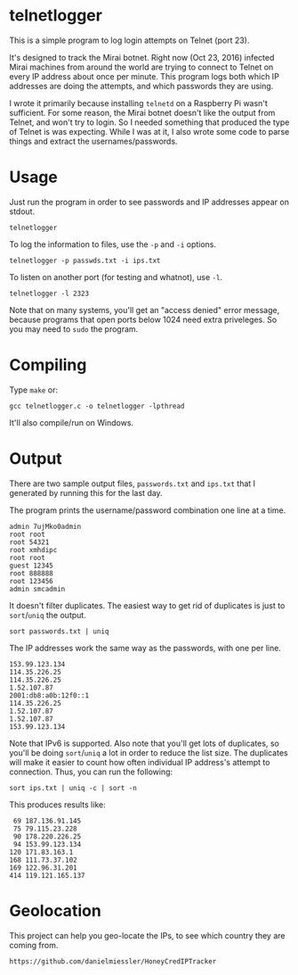 # telnetlogger

This is a simple program to log login attempts on Telnet (port 23).

It's designed to track the Mirai botnet. Right now (Oct 23, 2016) infected Mirai
machines from around the world are trying to connect to Telnet on every IP address about once
per minute. This program logs both which IP addresses are doing the attempts, and which
passwords they are using.

I wrote it primarily because installing `telnetd` on a Raspberry Pi wasn't sufficient.
For some reason, the Mirai botnet doesn't like the output from Telnet, and won't try
to login. So I needed something that produced the type of Telnet is was expecting. While
I was at it, I also wrote some code to parse things and extract the usernames/passwords.

# Usage

Just run the program in order to see passwords and IP addresses appear on stdout.

    telnetlogger
  
To log the information to files, use the `-p` and `-i` options.

    telnetlogger -p passwds.txt -i ips.txt
  
To listen on another port (for testing and whatnot), use `-l`.

    telnetlogger -l 2323

Note that on many systems, you'll get an "access denied" error message, because programs
that open ports below 1024 need extra priveleges. So you may need to `sudo` the program.

# Compiling

Type `make` or:

    gcc telnetlogger.c -o telnetlogger -lpthread

It'll also compile/run on Windows.

# Output

There are two sample output files, `passwords.txt` and `ips.txt` that
I generated by running this for the last day.

The program prints the username/password combination one line at a time.

    admin 7ujMko0admin
    root root
    root 54321
    root xmhdipc
    root root
    guest 12345
    root 888888
    root 123456
    admin smcadmin

It doesn't filter duplicates. The easiest way to get rid of duplicates is
just to `sort`/`uniq` the output.

    sort passwords.txt | uniq
  
The IP addresses work the same way as the passwords, with one per line.

    153.99.123.134
    114.35.226.25
    114.35.226.25
    1.52.107.87
    2001:db8:a0b:12f0::1
    114.35.226.25
    1.52.107.87
    1.52.107.87
    153.99.123.134
  
Note that IPv6 is supported. Also note that you'll get lots of duplicates, 
so you'll be doing `sort`/`uniq` a lot in order to reduce the list size. The
duplicates will make it easier to count how often individual IP address's attempt
to connection. Thus, you can run the following:

    sort ips.txt | uniq -c | sort -n
  
This produces results like:

     69 187.136.91.145
     75 79.115.23.228
     90 178.220.226.25
     94 153.99.123.134
    120 171.83.163.1
    168 111.73.37.102
    169 122.96.31.201
    414 119.121.165.137
    
# Geolocation

This project can help you geo-locate the IPs, to see which country
they are coming from.

	https://github.com/danielmiessler/HoneyCredIPTracker

  
